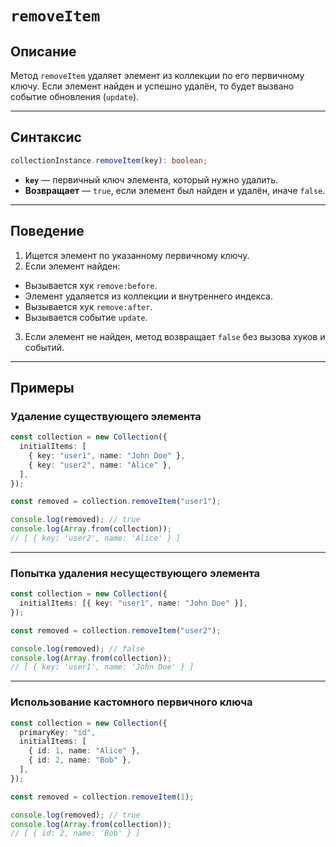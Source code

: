 # `removeItem`

## Описание

Метод `removeItem` удаляет элемент из коллекции по его первичному ключу.
Если элемент найден и успешно удалён, то будет вызвано событие обновления (`update`).

---

## Синтаксис

```ts
collectionInstance.removeItem(key): boolean;
```

- **`key`** — первичный ключ элемента, который нужно удалить.
- **Возвращает** — `true`, если элемент был найден и удалён, иначе `false`.

---

## Поведение

1. Ищется элемент по указанному первичному ключу.
2. Если элемент найден:

- Вызывается хук `remove:before`.
- Элемент удаляется из коллекции и внутреннего индекса.
- Вызывается хук `remove:after`.
- Вызывается событие `update`.

3. Если элемент не найден, метод возвращает `false` без вызова хуков и событий.

---

## Примеры

### Удаление существующего элемента

```ts
const collection = new Collection({
  initialItems: [
    { key: "user1", name: "John Doe" },
    { key: "user2", name: "Alice" },
  ],
});

const removed = collection.removeItem("user1");

console.log(removed); // true
console.log(Array.from(collection));
// [ { key: 'user2', name: 'Alice' } ]
```

---

### Попытка удаления несуществующего элемента

```ts
const collection = new Collection({
  initialItems: [{ key: "user1", name: "John Doe" }],
});

const removed = collection.removeItem("user2");

console.log(removed); // false
console.log(Array.from(collection));
// [ { key: 'user1', name: 'John Doe' } ]
```

---

### Использование кастомного первичного ключа

```ts
const collection = new Collection({
  primaryKey: "id",
  initialItems: [
    { id: 1, name: "Alice" },
    { id: 2, name: "Bob" },
  ],
});

const removed = collection.removeItem(1);

console.log(removed); // true
console.log(Array.from(collection));
// [ { id: 2, name: 'Bob' } ]
```
